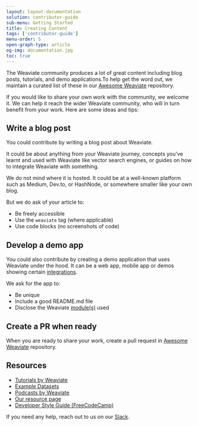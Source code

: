```yaml
---
layout: layout-documentation
solution: contributor-guide
sub-menu: Getting Started
title: Creating Content
tags: ['contributor-guide']
menu-order: 5
open-graph-type: article
og-img: documentation.jpg
toc: true
---
```

The Weaviate community produces a lot of great content including blog posts, tutorials, and demo applications.To help get the word out, we maintain a curated list of these in our [Awesome Weaviate](https://github.com/semi-technologies/awesome-weaviate) repository. 

If you would like to share your own work with the community, we welcome it. We can help it reach the wider Weaviate community, who will in turn benefit from your work. Here are some ideas and tips:

## Write a blog post

You could contribute by writing a blog post about Weaviate. 

It could be about anything from your Weaviate journey, concepts you've learnt and used with Weaviate like vector search engines, or guides on how to integrate Weaviate with something. 

We do not mind where it is hosted. It could be at a well-known platform such as Medium, Dev.to, or HashNode, or somewhere smaller like your own blog.

But we do ask of your article to:

* Be freely accessible
* Use the `weaviate` tag (where applicable)
* Use code blocks (no screenshots of code)

## Develop a demo app

You could also contribute by creating a demo application that uses Weaviate under the hood. It can be a web app, mobile app or demos showing certain [integrations](/product.html).

We ask for the app to:

* Be unique
* Include a good README.md file 
* Disclose the Weaviate [module(s)](/developers/weaviate/current/modules/index.html) used

## Create a PR when ready

When you are ready to share your work, create a pull request in [Awesome Weaviate](https://github.com/semi-technologies/awesome-weaviate) repository.

## Resources

* [Tutorials by Weaviate](/developers/weaviate/current/tutorials/index.html)
* [Example Datasets](/developers/weaviate/current/tutorials/example-datasets.html)
* [Podcasts by Weaviate](/podcast.html)
* [Our resource page](/resources.html)
* [Developer Style Guide (FreeCodeCamp)](https://www.freecodecamp.org/news/developer-news-style-guide/)

If you need any help, reach out to us on our [Slack](https://weaviate.slack.com/).